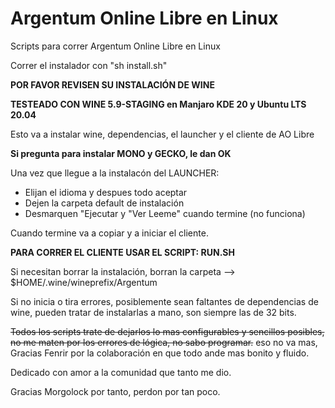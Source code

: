 # Argentum Online Libre en Linux

Scripts para correr Argentum Online Libre en Linux

Correr el instalador con "sh install.sh"

**POR FAVOR REVISEN SU INSTALACIÓN DE WINE**

**TESTEADO CON WINE 5.9-STAGING en Manjaro KDE 20 y Ubuntu LTS 20.04**

Esto va a instalar wine, dependencias, el launcher y el cliente de AO Libre

**Si pregunta para instalar MONO y GECKO, le dan OK**

Una vez que llegue a la instalacón del LAUNCHER:

  - Elijan el idioma y despues todo aceptar
  - Dejen la carpeta default de instalación
  - Desmarquen "Ejecutar y "Ver Leeme" cuando termine (no funciona)
  
Cuando termine va a copiar y a iniciar el cliente.

**PARA CORRER EL CLIENTE USAR EL SCRIPT: RUN.SH**

Si necesitan borrar la instalación, borran la carpeta --> $HOME/.wine/wineprefix/Argentum

Si no inicia o tira errores, posiblemente sean faltantes de dependencias de wine, pueden tratar de instalarlas a mano, son siempre las de 32 bits.



~~Todos los scripts trate de dejarlos lo mas configurables y sencillos posibles, no me maten por los errores de lógica, no sabo programar.~~
eso no va mas, Gracias Fenrir por la colaboración en que todo ande mas bonito y fluido.

Dedicado con amor a la comunidad que tanto me dio.

Gracias Morgolock por tanto, perdon por tan poco.

